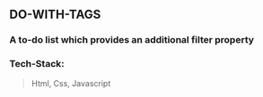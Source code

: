 ## DO-WITH-TAGS

### A to-do list which provides an additional filter property

### Tech-Stack:

> Html, Css, Javascript




